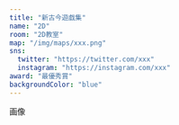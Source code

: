 ```yaml
---
title: "新古今遊戯集"
name: "2D"
room: "2D教室"
map: "/img/maps/xxx.png"
sns:
  twitter: "https://twitter.com/xxx"
  instagram: "https://instagram.com/xxx"
award: "最優秀賞"
backgroundColor: "blue"
---
```


画像